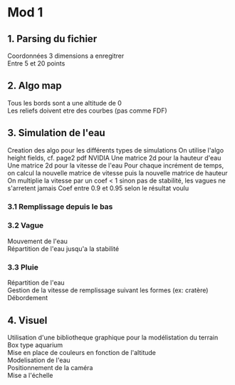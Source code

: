 # Mod 1

## 1. Parsing du fichier
Coordonnées 3 dimensions a enregitrer  
Entre 5 et 20 points

## 2. Algo map
Tous les bords sont a une altitude de 0  
Les reliefs doivent etre des courbes (pas comme FDF)

## 3. Simulation de l'eau
Creation des algo pour les différents types de simulations
On utilise l'algo height fields, cf. page2 pdf NVIDIA 
Une matrice 2d pour la hauteur d'eau
Une matrice 2d pour la vitesse de l'eau
Pour chaque incrément de temps, on calcul la nouvelle matrice de vitesse puis la nouvelle matrice de hauteur
On multiplie la vitesse par un coef < 1 sinon pas de stabilité, les vagues ne s'arretent jamais
Coef entre 0.9 et 0.95 selon le résultat voulu

### 3.1 Remplissage depuis le bas

### 3.2 Vague
Mouvement de l'eau  
Répartition de l'eau jusqu'a la stabilité

### 3.3 Pluie
Répartition de l'eau  
Gestion de la vitesse de remplissage suivant les formes (ex: cratère)  
Débordement  

## 4. Visuel
Utilisation d'une bibliotheque graphique pour la modélistation du terrain  
Box type aquarium  
Mise en place de couleurs en fonction de l'altitude  
Modelisation de l'eau  
Positionnement de la caméra  
Mise a l'échelle  
